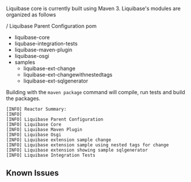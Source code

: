 Liquibase core is currently built using Maven 3.  Liquibase's modules are organized as follows

/                               Liquibase Parent Configuration pom
+ liquibase-core                       
+ liqubase-integration-tests   
+ liquibase-maven-plugin      
+ liquibase-osgi
+ samples
   + liquibase-ext-change
   + liquibase-ext-changewithnestedtags
   + liquibase-ext-sqlgenerator


Building with the <code>maven package</code> command will compile, run
tests and build the packages.

```$ mvn package
[INFO] Reactor Summary:
[INFO] 
[INFO] Liquibase Parent Configuration
[INFO] Liquibase Core
[INFO] Liquibase Maven Plugin
[INFO] Liquibase Osgi
[INFO] Liquibase extension sample change
[INFO] Liquibase extension sample using nested tags for change
[INFO] Liquibase extension showing sample sqlgenerator
[INFO] Liquibase Integration Tests
```

## Known Issues ##

